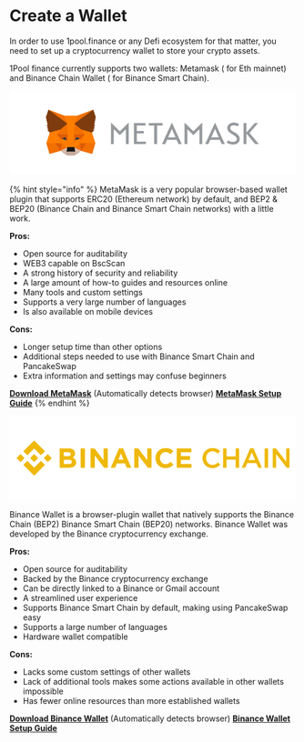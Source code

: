 # Create a Wallet

In order to use 1pool.finance or any Defi ecosystem for that matter,  you need to set up a cryptocurrency wallet to store your crypto assets.

1Pool finance currently supports two wallets: Metamask \( for Eth mainnet\) and Binance Chain Wallet \( for Binance Smart Chain\).

![](../../.gitbook/assets/metamask.png)

{% hint style="info" %}
 MetaMask is a very popular browser-based wallet plugin that supports ERC20 \(Ethereum network\) by default, and BEP2 & BEP20 \(Binance Chain and Binance Smart Chain networks\) with a little work.

​**Pros:**

* Open source for auditability
* WEB3 capable on BscScan
* A strong history of security and reliability
* A large amount of how-to guides and resources online
* Many tools and custom settings
* Supports a very large number of languages
* Is also available on mobile devices

**Cons:**

* Longer setup time than other options
* Additional steps needed to use with Binance Smart Chain and PancakeSwap
* Extra information and settings may confuse beginners

[**Download MetaMask**](https://metamask.io/download.html) \(Automatically detects browser\) [**MetaMask Setup Guide**](https://academy.binance.com/en/articles/connecting-metamask-to-binance-smart-chain)
{% endhint %}



![](../../.gitbook/assets/binance-chain.png)


  
Binance Wallet is a browser-plugin wallet that natively supports the Binance Chain \(BEP2\) Binance Smart Chain \(BEP20\) networks. Binance Wallet was developed by the Binance cryptocurrency exchange.

​**Pros:**

* Open source for auditability
* Backed by the Binance cryptocurrency exchange
* Can be directly linked to a Binance or Gmail account
* A streamlined user experience
* Supports Binance Smart Chain by default, making using PancakeSwap easy
* Supports a large number of languages
* Hardware wallet compatible

**Cons:**

* Lacks some custom settings of other wallets
* Lack of additional tools makes some actions available in other wallets impossible
* Has fewer online resources than more established wallets

[**Download Binance Wallet**](https://www.binance.org/en) \(Automatically detects browser\) [**Binance Wallet Setup Guide**](https://docs.binance.org/smart-chain/wallet/binance.html)

